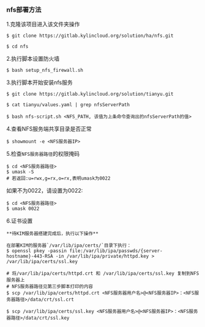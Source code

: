 ### nfs部署方法
1.克隆该项目进入该文件夹操作

    $ git clone https://gitlab.kylincloud.org/solution/ha/nfs.git

    $ cd nfs

2.执行脚本设置防火墙

    $ bash setup_nfs_firewall.sh

3.执行脚本开始安装nfs服务

    $ git clone https://gitlab.kylincloud.org/solution/tianyu.git

    $ cat tianyu/values.yaml | grep nfsServerPath

    $ bash nfs-script.sh <NFS_PATH, 该值为上条命令查询出的nfsServerPath的值> 

4.查看NFS服务端共享目录是否正常

    $ showmount -e <NFS服务器IP>

5.检查`NFS服务器路径`的权限掩码 

    $ cd <NFS服务器路径>
    $ umask -S 
    # 若返回:u=rwx,g=rx,o=rx,表明umask为0022
   
   如果不为0022，请设置为0022:

    $ cd <NFS服务器路径>
    $ umask 0022

6.证书设置

    **待KIM服务器搭建完成后，执行以下操作**

    在部署KIM的服务器`/var/lib/ipa/certs/`目录下执行：
    $ openssl pkey -passin file:/var/lib/ipa/passwds/{server-hostname}-443-RSA -in /var/lib/ipa/private/httpd.key > /var/lib/ipa/certs/ssl.key

    # 将/var/lib/ipa/certs/httpd.crt 和 /var/lib/ipa/certs/ssl.key 复制到NFS服务器上
    # NFS服务器路径见第三步脚本打印的内容
    $ scp /var/lib/ipa/certs/httpd.crt <NFS服务器用户名>@<NFS服务器IP>：<NFS服务器路径>/data/crt/ssl.crt

    $ scp /var/lib/ipa/certs/ssl.key <NFS服务器用户名>@<NFS服务器IP>：<NFS服务器路径>/data/crt/ssl.key
   
